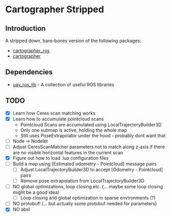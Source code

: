 # Cartographer Stripped

## Introduction

A stripped down, bare-bones version of the following packages:

* [cartographer_ros](https://github.com/larics/cartographer_ros)
* [cartographer](https://github.com/larics/cartographer)

## Dependencies

* [uav_ros_lib](https://github.com/lmark1/uav_ros_lib) - A collection of useful ROS libraries

## TODO

- [x] Learn how Ceres scan matching works
- [x] Learn how to accumulate pointcloud scans
  - Pointcloud Scans are accumulated using LocalTrajectoryBuilder3D
  - Only one submap is active, holding the whole map
  - Still uses PoseExtrapolator under the hood - probably dont want that
- [ ] Node -> Nodelet
- [ ] Adjust CeresScanMatcher parameters not to match along z-axis if there are no visible horizontal features in the current scan
- [x] Figure out how to load .lua configuration files
- [ ] Build a map using \[Estimated odometry - Pointcloud\] message pairs
  - [ ] Adjust LocalTrajectoryBuilder3D to accept \[Odometry - Pointcloud\] pairs
  - [ ] Remove pose extrapolation from LocalTrajectoryBuilder3D
- [ ] NO global optimizations, loop closing etc. (... maybe some loop closing might be a good idea)
  - [ ] Loop closing and global optimization in sparse environments (?)
- [ ] NO protobuf! (... but actually some protobuf needed for parameters)
- [x] NO absl